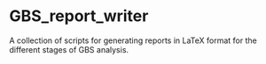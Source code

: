 # GBS_report_writer
A collection of scripts for generating reports in LaTeX format for the different stages of GBS analysis. 

